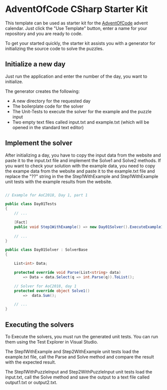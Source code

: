 # AdventOfCode CSharp Starter Kit

This template can be used as starter kit for the [AdventOfCode](https://www.AdventOfCode.com) advent calendar. Just click the "Use Template" button, enter a name for your repository and you are ready to code. 

To get your started quickly, the starter kit assists you with a generator for initializing the 
source code to solve the puzzles.

## Initialize a new day

Just run the application and enter the number of the day, you want to initialize.

The generator creates the following:
- A new directory for the requested day
- The boilerplate code for the solver
- The Unit-Tests to execute the solver for the example and the puzzle input
- Two empty text files called input.txt and example.txt (which will be opened in the standard text editor)

## Implement the solver

After initializing a day, you have to copy the input data from the website and paste it to the input.txt file 
and implement the Solve1 and Solve2 methods. If you want to check your solution with the example data, you 
need to copy the exampe data from the website and paste it to the example.txt file and replace the "??" string 
in the the Step1WithExample and Step1WithExample unit tests with the example results from the website.

```csharp

// Example for AoC2018, Day 1, part 1

public class Day01Tests
{
    // ...

    [Fact]
    public void Step1WithExample() => new Day01Solver().ExecuteExample1(3); 
       
    // ...
}

public class Day01Solver : SolverBase
{

    List<int> Data;

    protected override void Parse(List<string> data)
        => Data = data.Select(q => int.Parse(q)).ToList();

    // Solver for AoC2018, day 1
    protected override object Solve1()
        =>  data.Sum();

    // ...
}
```

## Executing the solvers

To Execute the solvers, you must run the generated unit tests. You can run them using the Test Explorer 
in Visual Studio. 

The Step1WithExample and Step2WithExample unit tests load the example.txt file, call the Parse and Solve method and compare 
the result with the expected result. 

The Step1WithPuzzleInput and Step2WithPuzzleInput unit tests load the input.txt, call the Solve method and save the output to a text 
file called output1.txt or output2.txt.